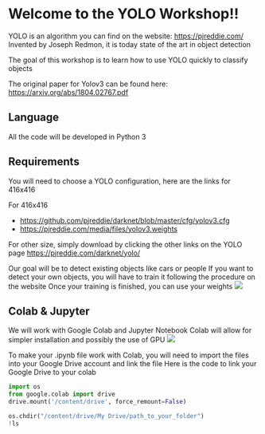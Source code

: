 # Welcome to the YOLO Workshop!!

YOLO is an algorithm you can find on the website: https://pjreddie.com/
Invented by Joseph Redmon, it is today state of the art in object detection

The goal of this workshop is to learn how to use YOLO quickly to classify objects

The original paper for Yolov3 can be found here: https://arxiv.org/abs/1804.02767.pdf

## Language
All the code will be developed in Python 3

## Requirements
You will need to choose a YOLO configuration, here are the links for 416x416

For 416x416
* https://github.com/pjreddie/darknet/blob/master/cfg/yolov3.cfg
* https://pjreddie.com/media/files/yolov3.weights

For other size, simply download by clicking the other links on the YOLO page
https://pjreddie.com/darknet/yolo/

Our goal will be to detect existing objects like cars or people
If you want to detect your own objects, you will have to train it following the procedure on the website
Once your training is finished, you can use your weights
![](https://pjreddie.com/media/image/Screen_Shot_2018-03-24_at_10.48.42_PM.png)


## Colab & Jupyter
We will work with Google Colab and Jupyter Notebook
Colab will allow for simpler installation and possibly the use of GPU
![](https://i0.wp.com/ledatascientist.com/wp-content/uploads/2019/04/jupyter_colab_small_axbdcm.png?resize=502%2C267&ssl=1)

To make your .ipynb file work with Colab, you will need to import the files into your Google Drive account and link the file
Here is the code to link your Google Drive to your colab

```python
import os
from google.colab import drive
drive.mount('/content/drive', force_remount=False)

os.chdir("/content/drive/My Drive/path_to_your_folder")
!ls
```
